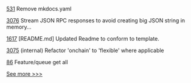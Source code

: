 
[531](https://github.com/hyperledger/fabric-sdk-node/pull/531) Remove mkdocs.yaml

[3076](https://github.com/hyperledger/besu/pull/3076) Stream JSON RPC responses to avoid creating big JSON string in memory…

[1617](https://github.com/hyperledger/iroha/pull/1617) [README.md] Updated Readme to conform to template.

[3075](https://github.com/hyperledger/besu/pull/3075) (internal) Refactor 'onchain' to 'flexible' where applicable

[86](https://github.com/hyperledger/aries-staticagent-python/pull/86) Feature/queue get all


[See more >>>](https://start-here.hyperledger.org/pull-requests)

